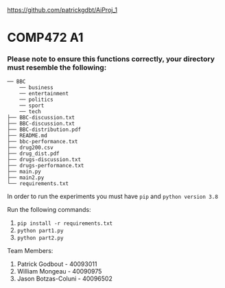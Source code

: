 https://github.com/patrickgdbt/AiProj_1
# COMP472 A1

### Please note to ensure this functions correctly, your directory must resemble the following:
```
── BBC
    ── business
    ── entertainment
    ── politics
    ── sport
    ── tech
├── BBC-discussion.txt
├── BBC-discussion.txt
├── BBC-distribution.pdf
├── README.md
├── bbc-performance.txt
├── drug200.csv
├── drug_dist.pdf
├── drugs-discussion.txt
├── drugs-performance.txt
├── main.py
├── main2.py
└── requirements.txt
```

In order to run the experiments you must have `pip` and `python version 3.8`

Run the following commands:
1. `pip install -r requirements.txt`
2. `python part1.py`
3. `python part2.py`

Team Members:
1. Patrick Godbout - 40093011
2. William Mongeau - 40090975
3. Jason Botzas-Coluni - 40096502



